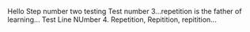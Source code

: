 Hello
Step number two testing 
Test number 3...repetition is the father of learning...
Test Line NUmber 4. Repetition, Repitition, repitition...
